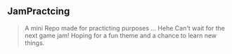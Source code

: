 ## JamPractcing
> A mini Repo made for practicting purposes ... Hehe
> Can't wait for the next game jam! Hoping for a fun theme and a chance to learn new things.
